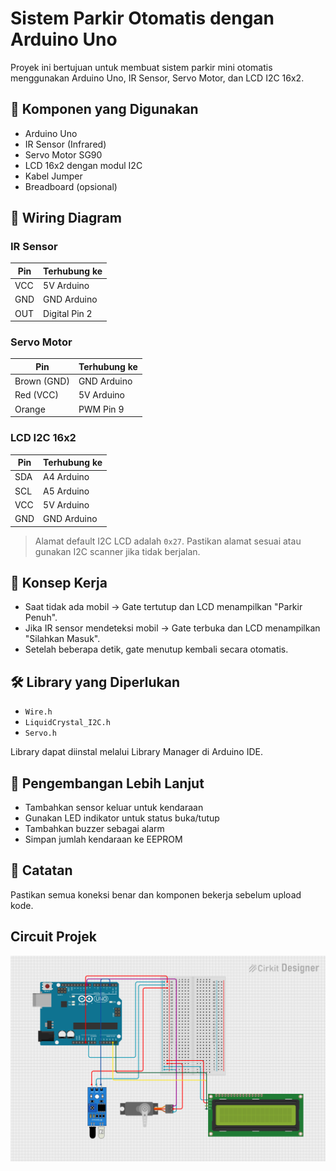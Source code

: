 # Sistem Parkir Otomatis dengan Arduino Uno

Proyek ini bertujuan untuk membuat sistem parkir mini otomatis menggunakan Arduino Uno, IR Sensor, Servo Motor, dan LCD I2C 16x2.

## 🧩 Komponen yang Digunakan

- Arduino Uno  
- IR Sensor (Infrared)  
- Servo Motor SG90  
- LCD 16x2 dengan modul I2C  
- Kabel Jumper  
- Breadboard (opsional)

## 📌 Wiring Diagram

### IR Sensor
| Pin         | Terhubung ke   |
|-------------|----------------|
| VCC         | 5V Arduino     |
| GND         | GND Arduino    |
| OUT         | Digital Pin 2  |

### Servo Motor
| Pin         | Terhubung ke   |
|-------------|----------------|
| Brown (GND) | GND Arduino    |
| Red (VCC)   | 5V Arduino     |
| Orange      | PWM Pin 9      |

### LCD I2C 16x2
| Pin         | Terhubung ke   |
|-------------|----------------|
| SDA         | A4 Arduino     |
| SCL         | A5 Arduino     |
| VCC         | 5V Arduino     |
| GND         | GND Arduino    |

> Alamat default I2C LCD adalah `0x27`. Pastikan alamat sesuai atau gunakan I2C scanner jika tidak berjalan.

## 🧠 Konsep Kerja

- Saat tidak ada mobil → Gate tertutup dan LCD menampilkan "Parkir Penuh".
- Jika IR sensor mendeteksi mobil → Gate terbuka dan LCD menampilkan "Silahkan Masuk".
- Setelah beberapa detik, gate menutup kembali secara otomatis.

## 🛠️ Library yang Diperlukan

- `Wire.h`
- `LiquidCrystal_I2C.h`
- `Servo.h`

Library dapat diinstal melalui Library Manager di Arduino IDE.

## 🚀 Pengembangan Lebih Lanjut

- Tambahkan sensor keluar untuk kendaraan
- Gunakan LED indikator untuk status buka/tutup
- Tambahkan buzzer sebagai alarm
- Simpan jumlah kendaraan ke EEPROM

## 📝 Catatan

Pastikan semua koneksi benar dan komponen bekerja sebelum upload kode.

## Circuit Projek
![Category Screenshot](circuit_image.png)